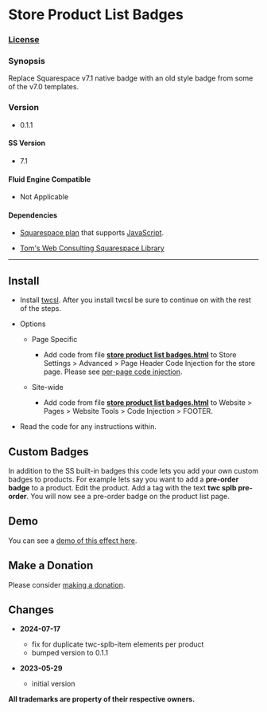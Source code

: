 # Store Product List Badges

### [License][1]

### Synopsis

Replace Squarespace v7.1 native badge with an old style badge from some of the
v7.0 templates.

### Version

  * 0.1.1

#### SS Version

  * 7.1

#### Fluid Engine Compatible

  * Not Applicable

#### Dependencies

  * [Squarespace plan][2] that supports [JavaScript][3].
  
  * [Tom's Web Consulting Squarespace Library][4]

---

## Install

* Install [twcsl][5]. After you install twcsl be sure to continue on with the
  rest of the steps.
  
* Options

  * Page Specific
  
    * Add code from file **[store product list badges.html][6]** to
      Store Settings > Advanced > Page Header Code Injection for the store page.
      Please see [per-page code injection][7].
      
  * Site-wide
  
    * Add code from file **[store product list badges.html][6]** to Website >
      Pages > Website Tools > Code Injection > FOOTER.
      
* Read the code for any instructions within.

## Custom Badges

In addition to the SS built-in badges this code lets you add your own custom
badges to products. For example lets say you want to add a **pre-order badge**
to a product. Edit the product. Add a tag with the text **twc splb pre-order**.
You will now see a pre-order badge on the product list page.

## Demo

You can see a [demo of this effect here][8].

## Make a Donation

Please consider [making a donation][9].

## Changes

* **2024-07-17**

  * fix for duplicate twc-splb-item elements per product
  * bumped version to 0.1.1
  
* **2023-05-29**

  * initial version

**All trademarks are property of their respective owners.**

[1]: https://github.com/tomsWebConsulting/twcsl/blob/main/LICENSE.txt#L1
[2]: https://www.squarespace.com/pricing
[3]: https://en.wikipedia.org/wiki/JavaScript
[4]: https://github.com/tomsWebConsulting/twcsl
[5]: https://github.com/tomsWebConsulting/twcsl#install-options
[6]: store%20product%20list%20badges.html#L1
[7]: https://support.squarespace.com/hc/en-us/articles/205815908-Using-code-injection#toc-per-page-code-injection
[8]: https://toms-web-consulting-demos.squarespace.com/store-product-list-badges?password=twcdemos
[9]: https://github.com/tomsWebConsulting/twcsl#make-a-donation

